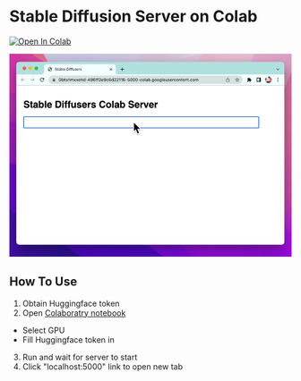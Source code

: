 # Stable Diffusion Server on Colab

[![Open In Colab](https://colab.research.google.com/assets/colab-badge.svg)](https://colab.research.google.com/github/motemen/stablediffusion-server-on-colab/blob/main/Stable_Diffusion_Server_on_Colab.ipynb)

![Screencast](./doc/screencast-server.gif)

## How To Use

1. Obtain Huggingface token
2. Open [Colaboratry notebook](https://colab.research.google.com/github/motemen/stablediffusion-server-on-colab/blob/main/Stable_Diffusion_Server_on_Colab.ipynb)
  * Select GPU
  * Fill Huggingface token in
3. Run and wait for server to start
4. Click "localhost:5000" link to open new tab
